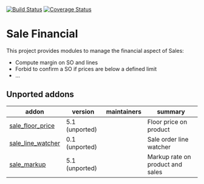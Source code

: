 [![Build Status](https://travis-ci.org/OCA/sale-financial.svg?branch=8.0)](https://travis-ci.org/OCA/sale-financial)
[![Coverage Status](https://coveralls.io/repos/OCA/sale-financial/badge.png?branch=8.0)](https://coveralls.io/r/OCA/sale-financial?branch=8.0)

Sale Financial
==============


This project provides modules to manage the financial aspect of Sales:

- Compute margin on SO and lines
- Forbid to confirm a SO if prices are below a defined limit
- ...

[//]: # (addons)

Unported addons
---------------
addon | version | maintainers | summary
--- | --- | --- | ---
[sale_floor_price](sale_floor_price/) | 5.1 (unported) |  | Floor price on product
[sale_line_watcher](sale_line_watcher/) | 0.1 (unported) |  | Sale order line watcher
[sale_markup](sale_markup/) | 5.1 (unported) |  | Markup rate on product and sales

[//]: # (end addons)

